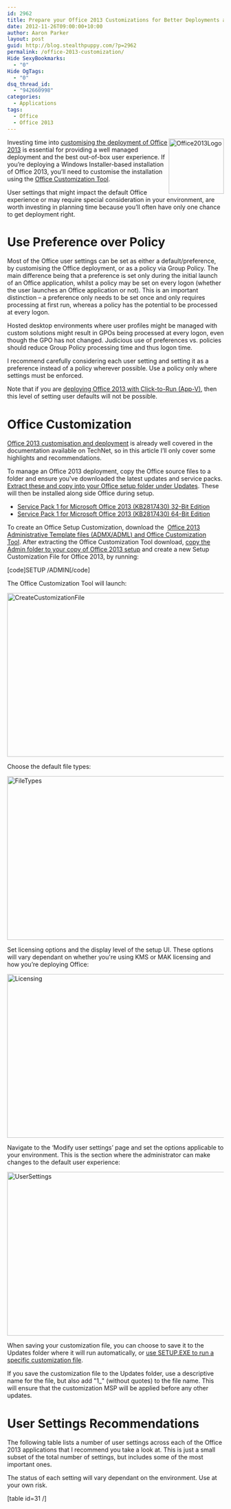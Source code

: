 ```yaml
---
id: 2962
title: Prepare your Office 2013 Customizations for Better Deployments and User Experience
date: 2012-11-26T09:00:00+10:00
author: Aaron Parker
layout: post
guid: http://blog.stealthpuppy.com/?p=2962
permalink: /office-2013-customization/
Hide SexyBookmarks:
  - "0"
Hide OgTags:
  - "0"
dsq_thread_id:
  - "942660998"
categories:
  - Applications
tags:
  - Office
  - Office 2013
---
```

[<img style="background-image: none; float: right; padding-top: 0px; padding-left: 0px; display: inline; padding-right: 0px; border: 0px;" title="Office2013Logo" alt="Office2013Logo" src="https://stealthpuppy.com/media/2012/11/Office2013Logo_thumb.png" width="128" height="128" align="right" border="0" />](https://stealthpuppy.com/media/2012/11/Office2013Logo.png)Investing time into [customising the deployment of Office 2013](http://technet.microsoft.com/en-us/library/cc179121.aspx) is essential for providing a well managed deployment and the best out-of-box user experience. If you’re deploying a Windows Installer-based installation of Office 2013, you’ll need to customise the installation using the [Office Customization Tool](http://www.microsoft.com/en-us/download/details.aspx?id=35554).

User settings that might impact the default Office experience or may require special consideration in your environment, are worth investing in planning time because you’ll often have only one chance to get deployment right.

# Use Preference over Policy

Most of the Office user settings can be set as either a default/preference, by customising the Office deployment, or as a policy via Group Policy. The main difference being that a preference is set only during the initial launch of an Office application, whilst a policy may be set on every logon (whether the user launches an Office application or not). This is an important distinction – a preference only needs to be set once and only requires processing at first run, whereas a policy has the potential to be processed at every logon.

Hosted desktop environments where user profiles might be managed with custom solutions might result in GPOs being processed at every logon, even though the GPO has not changed. Judicious use of preferences vs. policies should reduce Group Policy processing time and thus logon time.

I recommend carefully considering each user setting and setting it as a preference instead of a policy wherever possible. Use a policy only where settings must be enforced.

Note that if you are [deploying Office 2013 with Click-to-Run (App-V)](http://technet.microsoft.com/en-us/library/jj219428.aspx), then this level of setting user defaults will not be possible.

# Office Customization

[Office 2013 customisation and deployment](http://technet.microsoft.com/en-us/library/cc178982.aspx) is already well covered in the documentation available on TechNet, so in this article I’ll only cover some highlights and recommendations.

To manage an Office 2013 deployment, copy the Office source files to a folder and ensure you've downloaded the latest updates and service packs. [Extract these and copy into your Office setup folder under Updates](http://technet.microsoft.com/en-us/library/cc178995.aspx). These will then be installed along side Office during setup.

  * [Service Pack 1 for Microsoft Office 2013 (KB2817430) 32-Bit Edition](http://www.microsoft.com/en-us/download/details.aspx?id=42017)
  * [Service Pack 1 for Microsoft Office 2013 (KB2817430) 64-Bit Edition](http://www.microsoft.com/en-us/download/details.aspx?id=42006)

To create an Office Setup Customization, download the  [Office 2013 Administrative Template files (ADMX/ADML) and Office Customization Tool](http://www.microsoft.com/en-us/download/details.aspx?id=35554). After extracting the Office Customization Tool download, [copy the Admin folder to your copy of Office 2013 setup](http://technet.microsoft.com/en-us/library/cc179121.aspx) and create a new Setup Customization File for Office 2013, by running:

[code]SETUP /ADMIN[/code]

The Office Customization Tool will launch:

[<img style="background-image: none; padding-top: 0px; padding-left: 0px; display: inline; padding-right: 0px; border: 0px;" title="CreateCustomizationFile" alt="CreateCustomizationFile" src="https://stealthpuppy.com/media/2012/11/CreateCustomizationFile_thumb.png" width="660" height="380" border="0" />](https://stealthpuppy.com/media/2012/11/CreateCustomizationFile.png)

Choose the default file types:

[<img style="background-image: none; padding-top: 0px; padding-left: 0px; display: inline; padding-right: 0px; border: 0px;" title="FileTypes" alt="FileTypes" src="https://stealthpuppy.com/media/2012/11/FileTypes_thumb.png" width="660" height="380" border="0" />](https://stealthpuppy.com/media/2012/11/FileTypes.png)

Set licensing options and the display level of the setup UI. These options will vary dependant on whether you're using KMS or MAK licensing and how you’re deploying Office:

[<img style="background-image: none; padding-top: 0px; padding-left: 0px; display: inline; padding-right: 0px; border: 0px;" title="Licensing" alt="Licensing" src="https://stealthpuppy.com/media/2012/11/Licensing_thumb.png" width="660" height="380" border="0" />](https://stealthpuppy.com/media/2012/11/Licensing.png)

Navigate to the ‘Modify user settings’ page and set the options applicable to your environment. This is the section where the administrator can make changes to the default user experience:

[<img style="background-image: none; padding-top: 0px; padding-left: 0px; display: inline; padding-right: 0px; border: 0px;" title="UserSettings" alt="UserSettings" src="https://stealthpuppy.com/media/2012/11/UserSettings_thumb.png" width="660" height="380" border="0" />](https://stealthpuppy.com/media/2012/11/UserSettings.png)

When saving your customization file, you can choose to save it to the Updates folder where it will run automatically, or [use SETUP.EXE to run a specific customization file](http://technet.microsoft.com/en-us/library/cc178956.aspx).

If you save the customization file to the Updates folder, use a descriptive name for the file, but also add "1_" (without quotes) to the file name. This will ensure that the customization MSP will be applied before any other updates.

# User Settings Recommendations

The following table lists a number of user settings across each of the Office 2013 applications that I recommend you take a look at. This is just a small subset of the total number of settings, but includes some of the most important ones.

The status of each setting will vary dependant on the environment. Use at your own risk.

[table id=31 /]